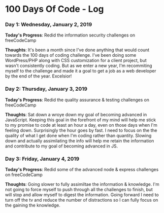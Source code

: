 # 100 Days Of Code - Log

### Day 1: Wednesday, January 2, 2019

**Today's Progress**: Redid the information security challenges on freeCodeCamp

**Thoughts**: It's been a month since I've done anything that would count towards the 100 days of coding challenge. I've been doing some WordPress/PHP along with CSS customization for a client project, but wasn't consistently coding. But as we enter a new year, I'm recommiting myself to the challenge and made it a goal to get a job as a web developer by the end of the year. Excelsior!

### Day 2: Thursday, January 3, 2019

**Today's Progress**: Redid the quality assurance & testing challenges on freeCodeCamp

**Thoughts**: Sat down a wroye down my goal of becoming advanced in JavaScript. Keeping this goal in the forefront of my mind will help me stick to my promise to code at least an hour a day, even on those days when I'm feeling down. Surprisingly the hour goes by fast. I need to focus on the the quality of what I get done when I'm coding rather than quantity. Slowing down and actually assimilating the info will help me retain the information and contribute to my goal of becoming advanced in JS.


### Day 3: Friday, January 4, 2019

**Today's Progress**: Redid some of the advanced node & express challenges on freeCodeCamp

**Thoughts**: Going slower to fully assimiltae the information & knowledge. I'm not going to force myself to push through all the challenges to finish, but will stop and allow myself to digest the information. Going forward I need to turn off the tv and reduce the number of distractions so I can fully focus on the gaining the knowledge.

